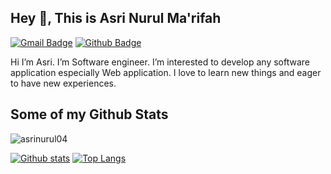 ## Hey 👋, This is Asri Nurul Ma'rifah
[![Gmail Badge](https://img.shields.io/badge/-asrimarifah0402@gmail.com-c14438?style=flat&logo=Gmail&logoColor=white&link=mailto:asrimarifah0402@gmail.com)](mailto:asrimarifah0402@gmail.com) [![Github Badge](https://img.shields.io/badge/-asrinurul04-grey?style=flat&logo=github&logoColor=white&link=https://github.com/asrinurul04/)](https://www.github.com/asrinurul04/) <p align='left'>Hi I’m Asri. I’m Software engineer. I’m interested to develop any software application especially Web application. I love to learn new things and eager to have new experiences.</p>
## Some of my Github Stats
<p align=left> <img src=https://komarev.com/ghpvc/?username=asrinurul04 alt=asrinurul04 /> </p>

[![Github stats](https://github-readme-stats.vercel.app/api?username=asrinurul04&show_icons=true&include_all_commits=true)](https://github.com/asrinurul04/github-readme-stats)
[![Top Langs](https://github-readme-stats.vercel.app/api/top-langs/?username=asrinurul04&layout=compact)](https://github.com/asrinurul04/github-readme-stats)
